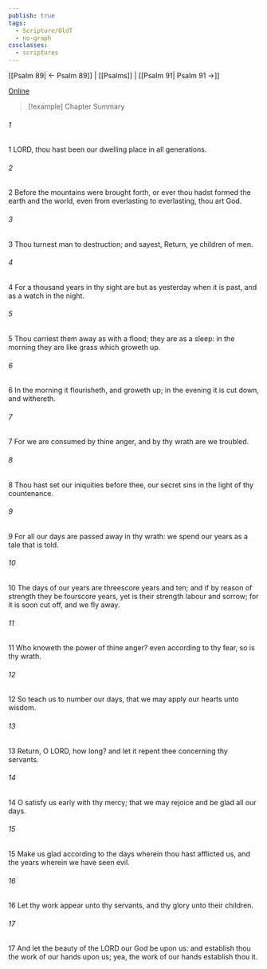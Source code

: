 ```yaml
---
publish: true
tags:
  - Scripture/OldT
  - no-graph
cssclasses:
  - scriptures
---
```

[[Psalm 89| ← Psalm 89]] | [[Psalms]] | [[Psalm 91| Psalm 91 →]]

[Online](https://churchofjesuschrist.org/study/scriptures/ot/ps/90?lang=eng)

>[!example] Chapter Summary
>
###### 1
1 LORD, thou hast been our dwelling place in all generations.
###### 2
2 Before the mountains were brought forth, or ever thou hadst formed the earth and the world, even from everlasting to everlasting, thou art God.
###### 3
3 Thou turnest man to destruction; and sayest, Return, ye children of men.
###### 4
4 For a thousand years in thy sight are but as yesterday when it is past, and as a watch in the night.
###### 5
5 Thou carriest them away as with a flood; they are as a sleep: in the morning they are like grass which groweth up.
###### 6
6 In the morning it flourisheth, and groweth up; in the evening it is cut down, and withereth.
###### 7
7 For we are consumed by thine anger, and by thy wrath are we troubled.
###### 8
8 Thou hast set our iniquities before thee, our secret sins in the light of thy countenance.
###### 9
9 For all our days are passed away in thy wrath: we spend our years as a tale that is told.
###### 10
10 The days of our years are threescore years and ten; and if by reason of strength they be fourscore years, yet is their strength labour and sorrow; for it is soon cut off, and we fly away.
###### 11
11 Who knoweth the power of thine anger?  even according to thy fear, so is thy wrath.
###### 12
12 So teach us to number our days, that we may apply our hearts unto wisdom.
###### 13
13 Return, O LORD, how long?  and let it repent thee concerning thy servants.
###### 14
14 O satisfy us early with thy mercy; that we may rejoice and be glad all our days.
###### 15
15 Make us glad according to the days wherein thou hast afflicted us, and the years wherein we have seen evil.
###### 16
16 Let thy work appear unto thy servants, and thy glory unto their children.
###### 17
17 And let the beauty of the LORD our God be upon us: and establish thou the work of our hands upon us; yea, the work of our hands establish thou it.



